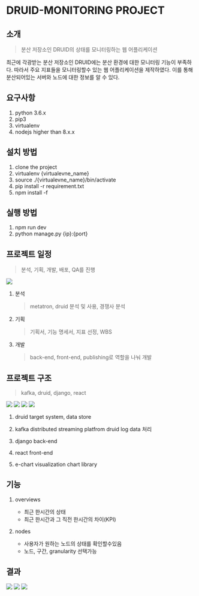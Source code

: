 # DRUID-MONITORING PROJECT 
##  소개
> 분산 저장소인 DRUID의 상태를 모니터링하는 웹 어플리케이션

최근에 각광받는 분산 저장소인 DRUID에는 분산 환경에 대한 모니터링 기능이 부족하다. 따라서 주요 지표들을 모니터링할수 있는 웹 어플리케이션을 제작하였다. 이를 통해 분산되어있는 서버와 노드에 대한 정보를 알 수 있다.

## 요구사항
1.  python 3.6.x
2.  pip3
3.  virtualenv
4.  nodejs higher than 8.x.x

## 설치 방법
1.  clone the project
2.  virtualenv {virtualevne_name}
3.  source ./{virtualevne_name}/bin/activate
4.  pip install -r requirement.txt
5.  npm install -f

## 실행 방법
1.  npm run dev
2.  python manage.py {ip}:{port}


## 프로젝트 일정
> 분석, 기획, 개발, 배포, QA를 진행

![](https://github.com/pouder-Man/druid-monitoring-project/blob/master/image/00_milestone.PNG)


1. 분석
	> metatron, druid 분석 및 사용, 경쟁사 분석
2. 기획
	> 기획서, 기능 명세서, 지표 선정, WBS
3. 개발
	> back-end, front-end, publishing로 역할을 나눠 개발
	
## 프로젝트 구조
 > kafka, druid, django, react

![](https://github.com/pouder-Man/druid-monitoring-project/blob/master/image/01_architecture.PNG)
![](https://github.com/pouder-Man/druid-monitoring-project/blob/master/image/02_architecture.PNG)
![](https://github.com/pouder-Man/druid-monitoring-project/blob/master/image/03_architecture.PNG)
![](https://github.com/pouder-Man/druid-monitoring-project/blob/master/image/04_architecture.PNG)

1. druid
	 target system, data store

2. kafka
	distributed streaming platfrom
	druid log data 처리

3. django
	back-end
	
4. react
	front-end
	
5. e-chart
	visualization chart library

## 기능
1. overviews
	* 최근 한시간의 상태
	* 최근 한시간과 그 직전 한시간의 차이(KPI)

2. nodes
	* 사용자가 원하는 노드의 상태를 확인할수있음
	* 노드, 구간, granularity 선택가능

## 결과
![](https://github.com/pouder-Man/druid-monitoring-project/blob/master/image/07_result.jpg)
![](https://github.com/pouder-Man/druid-monitoring-project/blob/master/image/08_result.jpg)
![](https://github.com/pouder-Man/druid-monitoring-project/blob/master/image/09_result.jpg)
